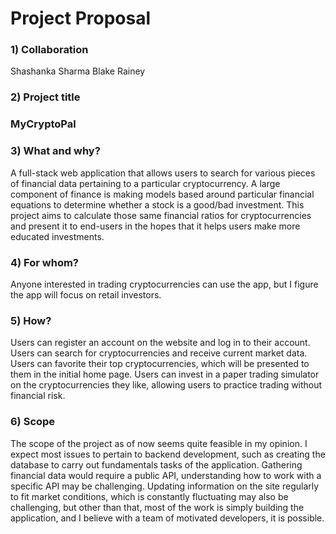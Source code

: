 # Project Proposal

### 1) Collaboration
Shashanka Sharma
Blake Rainey

### 2) Project title
### MyCryptoPal

### 3) What and why?
A full-stack web application that allows users to search for various pieces of financial data pertaining to a particular cryptocurrency.
A large component of finance is making models based around particular financial equations to determine whether a stock is a good/bad investment. 
This project aims to calculate those same financial ratios for cryptocurrencies and present it to end-users in the hopes that it helps users make more educated investments.

### 4) For whom?
Anyone interested in trading cryptocurrencies can use the app, but I figure the app will focus on retail investors. 

### 5) How?
Users can register an account on the website and log in to their account.
Users can search for cryptocurrencies and receive current market data.
Users can favorite their top cryptocurrencies, which will be presented to them in the initial home page.
Users can invest in a paper trading simulator on the cryptocurrencies they like, allowing users to practice trading without financial risk.

### 6) Scope
The scope of the project as of now seems quite feasible in my opinion. I expect most issues to pertain to backend development, such as creating the database to carry out fundamentals tasks of the application. Gathering financial data would require a public API, understanding how to work with a specific API may be challenging. Updating information on the site regularly to fit market conditions, which is constantly fluctuating may also be challenging, but other than that, most of the work is simply building the application, and I believe with a team of motivated developers, it is possible. 





